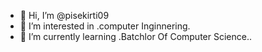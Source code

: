 - 👋 Hi, I’m @pisekirti09
- 👀 I’m interested in .computer Inginnering.
- 🌱 I’m currently learning .Batchlor Of Computer Science..



<!---
pisekirti09/pisekirti09 is a ✨ special ✨ repository because its `README.md` (this file) appears on your GitHub profile.
You can click the Preview link to take a look at your changes.
--->
